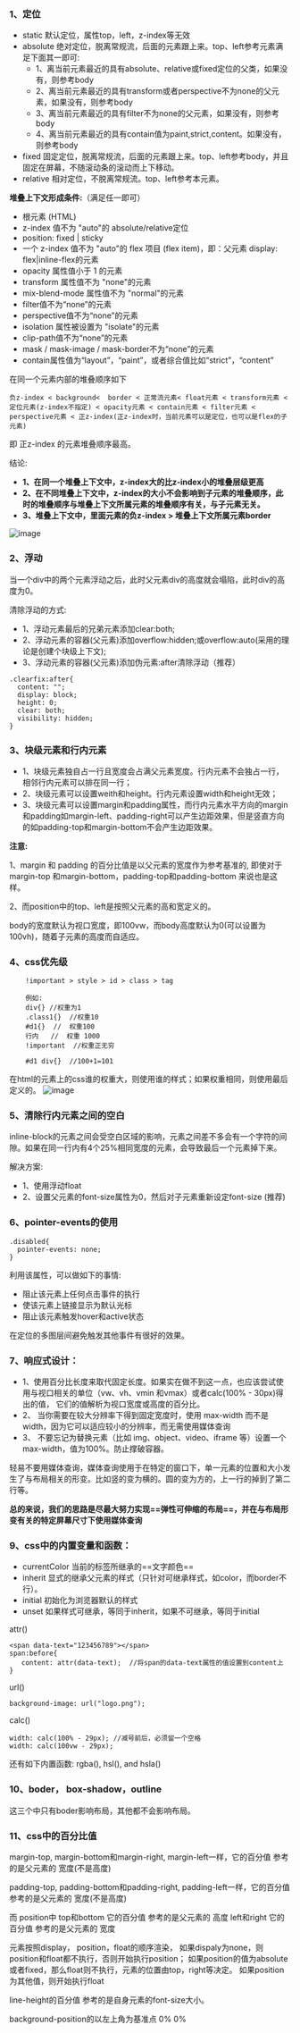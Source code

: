 ### 1、定位
- static     默认定位，属性top，left，z-index等无效
- absolute   绝对定位，脱离常规流，后面的元素跟上来。top、left参考元素满足下面其一即可:
     - 1、离当前元素最近的具有absolute、relative或fixed定位的父类，如果没有，则参考body
     - 2、离当前元素最近的具有transform或者perspective不为none的父元素，如果没有，则参考body
     - 3、离当前元素最近的具有filter不为none的父元素，如果没有，则参考body 
     - 4、离当前元素最近的具有contain值为paint,strict,content。如果没有，则参考body 
- fixed	      固定定位，脱离常规流，后面的元素跟上来。top、left参考body，并且固定在屏幕，不随滚动条的滚动而上下移动。
- relative   相对定位，不脱离常规流。top、left参考本元素。





**堆叠上下文形成条件:**（满足任一即可）

- 根元素 (HTML)
- z-index 值不为 "auto"的 absolute/relative定位
- position: fixed | sticky
- 一个 z-index 值不为 "auto"的 flex 项目 (flex item)，即：父元素 display: flex|inline-flex的元素
- opacity 属性值小于 1 的元素
- transform 属性值不为 "none"的元素
- mix-blend-mode 属性值不为 "normal"的元素
- filter值不为“none”的元素
- perspective值不为“none”的元素
- isolation 属性被设置为 "isolate"的元素
- clip-path值不为“none”的元素
- mask / mask-image / mask-border不为“none”的元素
- contain属性值为“layout”，“paint”，或者综合值比如“strict”，“content”


在同一个元素内部的堆叠顺序如下

```
负z-index < background<  border < 正常流元素< float元素 < transform元素 < 定位元素(z-index不指定) < opacity元素 < contain元素 < filter元素 < perspective元素 < 正z-index(正z-index时，当前元素可以是定位，也可以是flex的子元素)
```

即 正z-index 的元素堆叠顺序最高。

结论:

- **1、在同一个堆叠上下文中，z-index大的比z-index小的堆叠层级更高**
- **2、在不同堆叠上下文中，z-index的大小不会影响到子元素的堆叠顺序，此时的堆叠顺序与堆叠上下文所属元素的堆叠顺序有关，与子元素无关。**
- **3、堆叠上下文中，里面元素的负z-index > 堆叠上下文所属元素border**

![image](https://raw.githubusercontent.com/libbGit/static-file/master/image/position-context.png)

### 2、浮动
当一个div中的两个元素浮动之后，此时父元素div的高度就会塌陷，此时div的高度为0。

清除浮动的方式:

- 1、浮动元素最后的兄弟元素添加clear:both;
- 2、浮动元素的容器(父元素)添加overflow:hidden;或overflow:auto(采用的理论是创建个块级上下文);
- 3、浮动元素的容器(父元素)添加伪元素:after清除浮动（推荐）

```
.clearfix:after{
  content: ""; 
  display: block; 
  height: 0; 
  clear: both; 
  visibility: hidden;  
}
```

### 3、块级元素和行内元素
- 1、块级元素独自占一行且宽度会占满父元素宽度。行内元素不会独占一行，相邻行内元素可以排在同一行；
- 2、块级元素可以设置weith和height。行内元素设置width和height无效；
- 3、块级元素可以设置margin和padding属性，而行内元素水平方向的margin和padding如margin-left、padding-right可以产生边距效果，但是竖直方向的如padding-top和margin-bottom不会产生边距效果。

**注意:**

1、margin 和 padding 的百分比值是以父元素的宽度作为参考基准的, 
	即使对于margin-top 和margin-bottom，padding-top和padding-bottom 来说也是这样。
	
2、而position中的top、left是按照父元素的高和宽定义的。
	
body的宽度默认为视口宽度，即100vw，而body高度默认为0(可以设置为100vh)，随着子元素的高度而自适应。


### 4、css优先级

```
    !important > style > id > class > tag
    
    例如:
    div{} //权重为1
    .class1{}  //权重10
    #d1{}  //  权重100
    行内   //  权重 1000
    !important  //权重正无穷
    
    #d1 div{}  //100+1=101
```

在html的元素上的css谁的权重大，则使用谁的样式；如果权重相同，则使用最后定义的。
![image](https://raw.githubusercontent.com/libbGit/static-file/master/image/css-important.png)

### 5、清除行内元素之间的空白
inline-block的元素之间会受空白区域的影响，元素之间差不多会有一个字符的间隙。如果在同一行内有4个25%相同宽度的元素，会导致最后一个元素掉下来。

解决方案:

- 1、使用浮动float
- 2、设置父元素的font-size属性为0，然后对子元素重新设定font-size (推荐)

### 6、pointer-events的使用
```
.disabled{
  pointer-events: none;
}

```
利用该属性，可以做如下的事情:

- 阻止该元素上任何点击事件的执行
- 使该元素上链接显示为默认光标
- 阻止该元素触发hover和active状态

在定位的多图层间避免触发其他事件有很好的效果。

### 7、响应式设计：
- 1、使用百分比长度来取代固定长度。如果实在做不到这一点，也应该尝试使用与视口相关的单位（vw、vh、vmin 和vmax）或者calc(100% - 30px)得出的值，
它们的值解析为视口宽度或高度的百分比。
- 2、 当你需要在较大分辨率下得到固定宽度时，使用 max-width 而不是width，因为它可以适应较小的分辨率，而无需使用媒体查询
- 3、 不要忘记为替换元素（比如 img、object、video、iframe 等）设置一个max-width，值为100%。防止撑破容器。
 
轻易不要用媒体查询，媒体查询使用于在特定的窗口下，单一元素的位置和大小发生了与布局相关的形变。比如竖的变为横的。圆的变为方的，上一行的掉到了第二行等。


**总的来说，我们的思路是尽最大努力实现==弹性可伸缩的布局==，并在与布局形变有关的特定屏幕尺寸下使用媒体查询**

### 9、css中的内置变量和函数：
- currentColor  当前的标签所继承的==文字颜色==
- inherit  显式的继承父元素的样式（只针对可继承样式，如color，而border不行）。
- initial  初始化为浏览器默认的样式
- unset  如果样式可继承，等同于inherit，如果不可继承，等同于initial

attr()

```
<span data-text="123456789"></span>
span:before{
   content: attr(data-text);  //将span的data-text属性的值设置到content上
}
```

url()

```
background-image: url("logo.png");
```

calc()

```
width: calc(100% - 29px); //减号前后，必须留一个空格
width: calc(100vw - 29px);
```

还有如下内置函数:
rgba(), hsl(), and hsla()


### 10、boder， box-shadow，outline
这三个中只有boder影响布局，其他都不会影响布局。

### 11、css中的百分比值
margin-top, margin-bottom和margin-right, margin-left一样，它的百分值 参考的是父元素的 宽度(不是高度)

padding-top, padding-bottom和padding-right, padding-left一样，它的百分值 参考的是父元素的 宽度(不是高度)

而 position中 top和bottom 它的百分值 参考的是父元素的 高度 left和right 它的百分值 参考的是父元素的 宽度

元素按照display， position，float的顺序渲染， 如果dispaly为none，则position和float都不执行，否则开始执行position； 如果position的值为absolute或者fixed，那么float则不执行，元素的位置由top，right等决定。 如果position为其他值，则开始执行float

line-height的百分值 参考的是自身元素的font-size大小。

background-position的以左上角为基准点 0% 0%